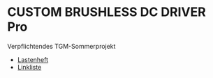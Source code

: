 # CUSTOM BRUSHLESS DC DRIVER Pro
Verpflichtendes TGM-Sommerprojekt
- [Lastenheft](brushless_driver/Lastenheft.md)
- [Linkliste](linklist.md)
